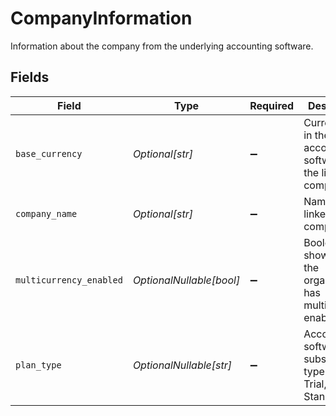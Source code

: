 # CompanyInformation

Information about the company from the underlying accounting software.


## Fields

| Field                                                               | Type                                                                | Required                                                            | Description                                                         |
| ------------------------------------------------------------------- | ------------------------------------------------------------------- | ------------------------------------------------------------------- | ------------------------------------------------------------------- |
| `base_currency`                                                     | *Optional[str]*                                                     | :heavy_minus_sign:                                                  | Currency set in the accounting software of the linked company.      |
| `company_name`                                                      | *Optional[str]*                                                     | :heavy_minus_sign:                                                  | Name of the linked company.                                         |
| `multicurrency_enabled`                                             | *OptionalNullable[bool]*                                            | :heavy_minus_sign:                                                  | Boolean showing if the organisation has multicurrency enabled       |
| `plan_type`                                                         | *OptionalNullable[str]*                                             | :heavy_minus_sign:                                                  | Accounting software subscription type such as Trial, Demo, Standard |